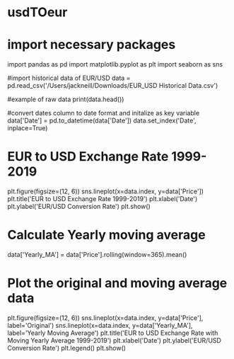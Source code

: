 # usdTOeur
# import necessary packages
import pandas as pd
import matplotlib.pyplot as plt
import seaborn as sns

#import historical data of EUR/USD
data = pd.read_csv('/Users/jackneill/Downloads/EUR_USD Historical Data.csv')

#example of raw data
print(data.head())

#convert dates column to date format and initalize as key variable
data['Date'] = pd.to_datetime(data['Date'])
data.set_index('Date', inplace=True)

# EUR to USD Exchange Rate 1999-2019
plt.figure(figsize=(12, 6))
sns.lineplot(x=data.index, y=data['Price'])
plt.title('EUR to USD Exchange Rate 1999-2019')
plt.xlabel('Date')
plt.ylabel('EUR/USD Conversion Rate')
plt.show()

# Calculate Yearly moving average
data['Yearly_MA'] = data['Price'].rolling(window=365).mean()

# Plot the original and moving average data
plt.figure(figsize=(12, 6))
sns.lineplot(x=data.index, y=data['Price'], label='Original')
sns.lineplot(x=data.index, y=data['Yearly_MA'], label='Yearly Moving Average')
plt.title('EUR to USD Exchange Rate with Moving Yearly Average 1999-2019')
plt.xlabel('Date')
plt.ylabel('EUR/USD Conversion Rate')
plt.legend()
plt.show()
